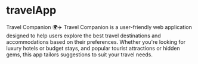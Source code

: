 # travelApp
Travel Companion 🌍✈️ Travel Companion is a user-friendly web application designed to help users explore the best travel destinations and accommodations based on their preferences. Whether you're looking for luxury hotels or budget stays, and popular tourist attractions or hidden gems, this app tailors suggestions to suit your travel needs.
